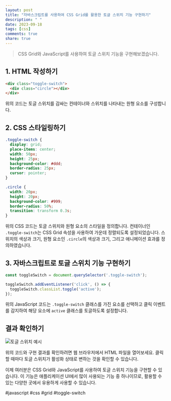 ```yaml
---
layout: post
title: "자바스크립트를 사용하여 CSS Grid를 활용한 토글 스위치 기능 구현하기"
description: " "
date: 2023-09-18
tags: [css]
comments: true
share: true
---
```


> CSS Grid와 JavaScript를 사용하여 토글 스위치 기능을 구현해보겠습니다.

## 1. HTML 작성하기

```html
<div class="toggle-switch">
  <div class="circle"></div>
</div>
```

위의 코드는 토글 스위치를 감싸는 컨테이너와 스위치를 나타내는 원형 요소를 구성합니다.

## 2. CSS 스타일링하기

```css
.toggle-switch {
  display: grid;
  place-items: center;
  width: 50px;
  height: 25px;
  background-color: #ddd;
  border-radius: 25px;
  cursor: pointer;
}

.circle {
  width: 20px;
  height: 20px;
  background-color: #999;
  border-radius: 50%;
  transition: transform 0.3s;
}
```

위의 CSS 코드는 토글 스위치와 원형 요소의 스타일을 정의합니다. 컨테이너인 `.toggle-switch`는 CSS Grid 속성을 사용하여 가운데 정렬되도록 설정되었습니다. 스위치의 색상과 크기, 원형 요소인 `.circle`의 색상과 크기, 그리고 애니메이션 효과를 정의하였습니다.

## 3. 자바스크립트로 토글 스위치 기능 구현하기

```javascript
const toggleSwitch = document.querySelector('.toggle-switch');

toggleSwitch.addEventListener('click', () => {
  toggleSwitch.classList.toggle('active');
});
```

위의 JavaScript 코드는 `.toggle-switch` 클래스를 가진 요소를 선택하고 클릭 이벤트를 감지하여 해당 요소에 `active` 클래스를 토글하도록 설정합니다.

## 결과 확인하기

![토글 스위치 예시](https://example.com/toggle-switch.png)

위의 코드와 구현 결과를 확인하려면 웹 브라우저에서 HTML 파일을 열어보세요. 클릭할 때마다 토글 스위치가 활성화 상태로 변하는 것을 확인할 수 있습니다.

이제 여러분은 CSS Grid와 JavaScript를 사용하여 토글 스위치 기능을 구현할 수 있습니다. 이 기능은 애플리케이션 UI에서 많이 사용되는 기능 중 하나이므로, 활용할 수 있는 다양한 곳에서 유용하게 사용할 수 있습니다.

#javascript #css #grid #toggle-switch